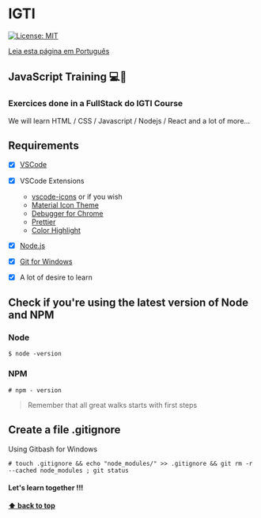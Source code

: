 # IGTI

[![License: MIT](https://img.shields.io/badge/License-MIT-brightgreen.svg)](https://opensource.org/licenses/MIT)

[Leia esta página em Português](https://github.com/js-farnesi/igti/blob/master/README.md)

## JavaScript Training 💻📖

### Exercices done in a FullStack do IGTI Course

We will learn HTML / CSS / Javascript / Nodejs / React and a lot of more...

## Requirements
 
- [x] [VSCode](https://code.visualstudio.com/download)
- [x] VSCode Extensions
  - [vscode-icons](https://marketplace.visualstudio.com/items?itemName=vscode-icons-team.vscode-icons)
    or if you wish
  - [Material Icon Theme](https://marketplace.visualstudio.com/items?itemName=PKief.material-icon-theme)
  - [Debugger for Chrome](https://marketplace.visualstudio.com/items?itemName=msjsdiag.debugger-for-chrome)
  - [Prettier](https://marketplace.visualstudio.com/items?itemName=esbenp.prettier-vscode)
  - [Color Highlight](https://marketplace.visualstudio.com/items?itemName=naumovs.color-highlight)
- [x] [Node.js](https://nodejs.org/) 
- [x] [Git for Windows](https://gitforwindows.org/)
- [x] A lot of desire to learn


## Check if you're using the latest version of Node and NPM

### Node

```
$ node -version
```

### NPM

```
# npm - version
```

> Remember that all great walks starts with first steps 

## Create a file .gitignore

Using Gitbash for Windows 

```
# touch .gitignore && echo "node_modules/" >> .gitignore && git rm -r --cached node_modules ; git status
```

#### Let's learn together !!!

**[⬆ back to top](#IGTI)**
